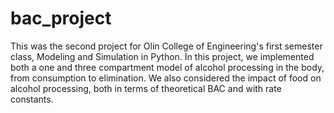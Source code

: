 # bac_project
This was the second project for Olin College of Engineering's first semester class, Modeling and Simulation in Python. In this project, we implemented both a one and three compartment model of alcohol processing in the body, from consumption to elimination. We also considered the impact of food on alcohol processing, both in terms of theoretical BAC and with rate constants. 

